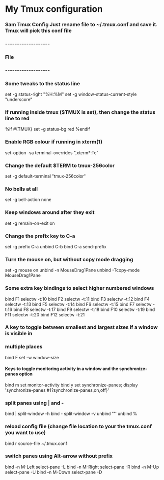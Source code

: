 # My Tmux configuration

### Sam Tmux Config Just rename file to ~/.tmux.conf and save it. Tmux will pick this conf file

### -------------------
### File
### -------------------
### Some tweaks to the status line
set -g status-right "%H:%M"
set -g window-status-current-style "underscore"

### If running inside tmux ($TMUX is set), then change the status line to red
%if #{TMUX}
set -g status-bg red
%endif

### Enable RGB colour if running in xterm(1)
set-option -sa terminal-overrides ",xterm*:Tc"

### Change the default $TERM to tmux-256color
set -g default-terminal "tmux-256color"

### No bells at all
set -g bell-action none

### Keep windows around after they exit
set -g remain-on-exit on

### Change the prefix key to C-a
set -g prefix C-a
unbind C-b
bind C-a send-prefix

### Turn the mouse on, but without copy mode dragging
set -g mouse on
unbind -n MouseDrag1Pane
unbind -Tcopy-mode MouseDrag1Pane

### Some extra key bindings to select higher numbered windows
bind F1 selectw -t:10
bind F2 selectw -t:11
bind F3 selectw -t:12
bind F4 selectw -t:13
bind F5 selectw -t:14
bind F6 selectw -t:15
bind F7 selectw -t:16
bind F8 selectw -t:17
bind F9 selectw -t:18
bind F10 selectw -t:19
bind F11 selectw -t:20
bind F12 selectw -t:21

### A key to toggle between smallest and largest sizes if a window is visible in
### multiple places
bind F set -w window-size

#### Keys to toggle monitoring activity in a window and the synchronize-panes option
bind m set monitor-activity
bind y set synchronize-panes\; display 'synchronize-panes #{?synchronize-panes,on,off}'

### split panes using | and -
bind | split-window -h
bind - split-window -v
unbind '"'
unbind %

### reload config file (change file location to your the tmux.conf you want to use)
bind r source-file ~/.tmux.conf

### switch panes using Alt-arrow without prefix
bind -n M-Left select-pane -L
bind -n M-Right select-pane -R
bind -n M-Up select-pane -U
bind -n M-Down select-pane -D

